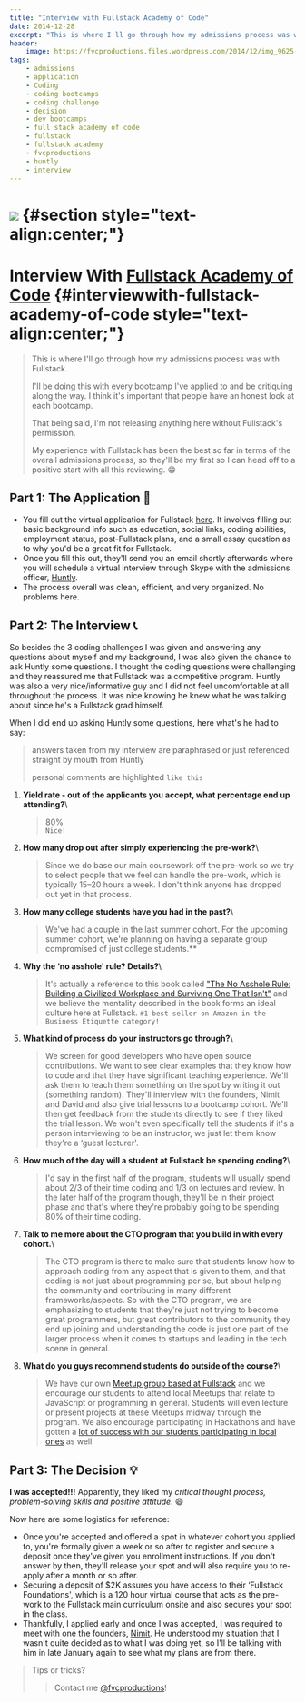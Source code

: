 ```yaml
---
title: "Interview with Fullstack Academy of Code"
date: 2014-12-28
excerpt: "This is where I'll go through how my admissions process was with Fullstack Academy of Code based in NYC."
header:
    image: https://fvcproductions.files.wordpress.com/2014/12/img_9625-2.jpg
tags:
    - admissions
    - application
    - Coding
    - coding bootcamps
    - coding challenge
    - decision
    - dev bootcamps
    - full stack academy of code
    - fullstack
    - fullstack academy
    - fvcproductions
    - huntly
    - interview
---
```



[![](https://static.tumblr.com/da3e7f950dc4f48a095f2ed96013ea61/rf1lxme/1gCnf8uce/tumblr_static_eut8x7fhbuo0cccwcg8c8soo8.png)](https://static.tumblr.com/da3e7f950dc4f48a095f2ed96013ea61/rf1lxme/1gCnf8uce/tumblr_static_eut8x7fhbuo0cccwcg8c8soo8.png) {#section style="text-align:center;"}
=============================================================================================================================================================================================================================================================================================

Interview With [Fullstack Academy of Code](https://www.fullstackacademy.com "Fullstack Academy of Code") {#interviewwith-fullstack-academy-of-code style="text-align:center;"}
=======================================================================================================

> This is where I'll go through how my admissions process was with
> Fullstack.
>
> I'll be doing this with every bootcamp I've applied to and be
> critiquing along the way. I think it's important that people have an
> honest look at each bootcamp.
>
> That being said, I'm not releasing anything here without Fullstack's
> permission.
>
> My experience with Fullstack has been the best so far in terms of the
> overall admissions process, so they'll be my first so I can head off
> to a positive start with all this reviewing. 😁



Part 1: The Application 📝
-------------------------

-   You fill out the virtual application for Fullstack
    [here](https://www.fullstackacademy.com/apply "Apply to Fullstack Academy").
    It involves filling out basic background info such as education,
    social links, coding abilities, employment status, post-Fullstack
    plans, and a small essay question as to why you'd be a great fit for
    Fullstack.
-   Once you fill this out, they'll send you an email shortly afterwards
    where you will schedule a virtual interview through Skype with the
    admissions officer,
    [Huntly](https://www.linkedin.com/pub/huntly-mayo-malasky/24/852/b5a "Huntly - Admissions @Fullstack").
-   The process overall was clean, efficient, and very organized. No
    problems here.



Part 2: The Interview 📞
-----------------------

So besides the 3 coding challenges I was given and answering any
questions about myself and my background, I was also given the chance to
ask Huntly some questions. I thought the coding questions were
challenging and they reassured me that Fullstack was a competitive
program. Huntly was also a very nice/informative guy and I did not feel
uncomfortable at all throughout the process. It was nice knowing he knew
what he was talking about since he's a Fullstack grad himself.

When I did end up asking Huntly some questions, here what's he had to
say:

> answers taken from my interview are paraphrased or just referenced
> straight by mouth from Huntly
>
> personal comments are highlighted `like this`



1. **Yield rate - out of the applicants you accept, what percentage end
    up attending?**\

    > 80%\
    > `Nice!`

2. **How many drop out after simply experiencing the pre-work?**\

    > Since we do base our main coursework off the pre-work so we try to
    > select people that we feel can handle the pre-work, which is
    > typically 15–20 hours a week. I don't think anyone has dropped out
    > yet in that process.

3. **How many college students have you had in the past?**\

    > We've had a couple in the last summer cohort. For the upcoming
    > summer cohort, we're planning on having a separate group
    > compromised of just college students.\*\*

4.  **Why the ‘no asshole' rule? Details?**\

    > It's actually a reference to this book called ["The No Asshole
    > Rule: Building a Civilized Workplace and Surviving One That
    > Isn't"](https://www.amazon.com/The-Asshole-Rule-Civilized-Workplace/dp/0446698202 "The Asshole Rule")
    > and we believe the mentality described in the book forms an ideal
    > culture here at Fullstack.
    > `#1 best seller on Amazon in the Business Etiquette category!`

5.  **What kind of process do your instructors go through?**\

    > We screen for good developers who have open source contributions.
    > We want to see clear examples that they know how to code and that
    > they have significant teaching experience. We'll ask them to teach
    > them something on the spot by writing it out (something random).
    > They'll interview with the founders, Nimit and David and also give
    > trial lessons to a bootcamp cohort. We'll then get feedback from
    > the students directly to see if they liked the trial lesson. We
    > won't even specifically tell the students if it's a person
    > interviewing to be an instructor, we just let them know they're a
    > ‘guest lecturer'.

6.  **How much of the day will a student at Fullstack be spending
    coding?**\

    > I'd say in the first half of the program, students will usually
    > spend about 2/3 of their time coding and 1/3 on lectures and
    > review. In the later half of the program though, they'll be in
    > their project phase and that's where they're probably going to be
    > spending 80% of their time coding.

7.  **Talk to me more about the CTO program that you build in with every
    cohort.**\

    > The CTO program is there to make sure that students know how to
    > approach coding from any aspect that is given to them, and that
    > coding is not just about programming per se, but about helping the
    > community and contributing in many different frameworks/aspects.
    > So with the CTO program, we are emphasizing to students that
    > they're just not trying to become great programmers, but great
    > contributors to the community they end up joining and
    > understanding the code is just one part of the larger process when
    > it comes to startups and leading in the tech scene in general.

8.  **What do you guys recommend students do outside of the course?**\

    > We have our own [Meetup group based at
    > Fullstack](https://www.meetup.com/fullstack-javascript/ "Fullstack Meetup")
    > and we encourage our students to attend local Meetups that relate
    > to JavaScript or programming in general. Students will even
    > lecture or present projects at these Meetups midway through the
    > program. We also encourage participating in Hackathons and have
    > gotten a [lot of success with our students participating in local
    > ones](https://blog.fullstackacademy.com/post/78441810309/hacks-through-history "Hackathons @Fullstack")
    > as well.



Part 3: The Decision 💡
----------------------

**I was accepted!!!** Apparently, they liked my *critical thought
process, problem-solving skills and positive attitude*. 😄

Now here are some logistics for reference:

-   Once you're accepted and offered a spot in whatever cohort you
    applied to, you're formally given a week or so after to register and
    secure a deposit once they've given you enrollment instructions. If
    you don't answer by then, they'll release your spot and will also
    require you to re-apply after a month or so after.
-   Securing a deposit of \$2K assures you have access to their
    ‘Fullstack Foundations', which is a 120 hour virtual course that
    acts as the pre-work to the Fullstack main curriculum onsite and
    also secures your spot in the class.
-   Thankfully, I applied early and once I was accepted, I was required
    to meet with one the founders,
    [Nimit](https://twitter.com/nimit "Nimit - Founder @Fullstack"). He
    understood my situation that I wasn't quite decided as to what I was
    doing yet, so I'll be talking with him in late January again to see
    what my plans are from there.



> Tips or tricks?
>
> > Contact me
> > [@fvcproductions](https://twitter.com/fvcproductions "FVCproductions - Twitter")!
